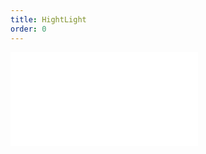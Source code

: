 ```yaml
---
title: HightLight
order: 0
---
```

<embed src="@/docs/tutorial/interactive/hightlight.zh.md"></embed>
